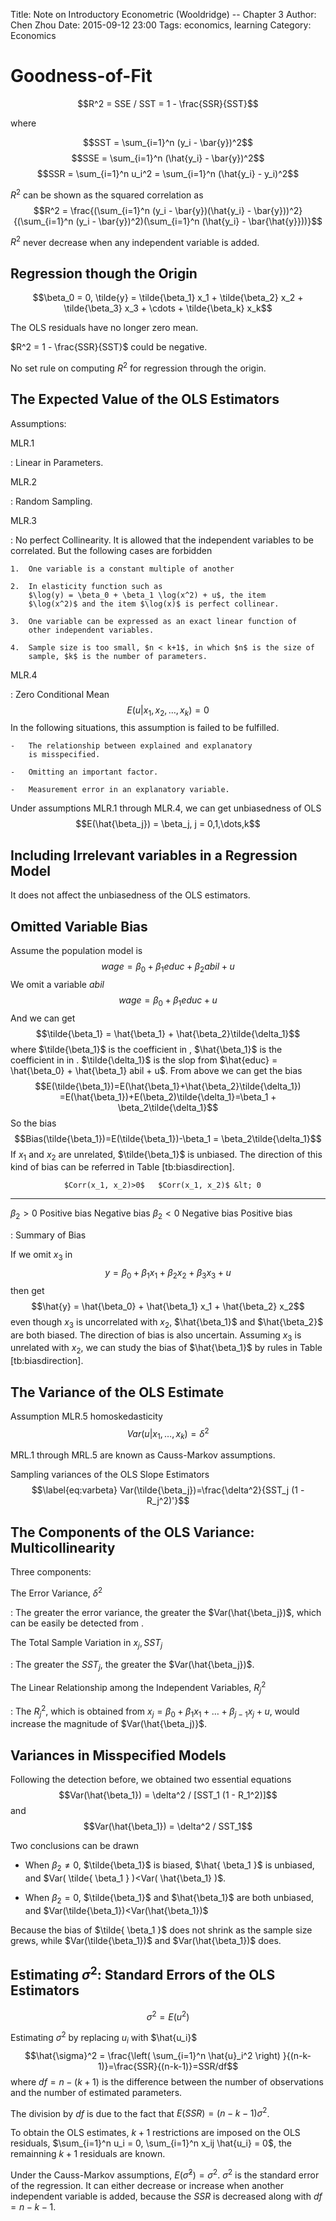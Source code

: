 Title: Note on Introductory Econometric (Wooldridge) -- Chapter 3
Author: Chen Zhou
Date: 2015-09-12 23:00
Tags: economics, learning
Category: Economics

Goodness-of-Fit
===============

$$R^2 = SSE / SST = 1 - \frac{SSR}{SST}$$

where

$$SST = \sum_{i=1}^n (y_i - \bar{y})^2$$
$$SSE = \sum_{i=1}^n (\hat{y_i} - \bar{y})^2$$
$$SSR = \sum_{i=1}^n u_i^2 = \sum_{i=1}^n (\hat{y_i} - y_i)^2$$

$R^2$ can be shown as the squared correlation as
$$R^2 = \frac{(\sum_{i=1}^n (y_i - \bar{y})(\hat{y_i} - \bar{y}))^2}{(\sum_{i=1}^n (y_i - \bar{y})^2)(\sum_{i=1}^n (\hat{y_i} - \bar{\hat{y}}))}$$

$R^2$ never decrease when any independent variable is added.

Regression though the Origin
----------------------------

$$\beta_0 = 0, \tilde{y} = \tilde{\beta_1} x_1 + \tilde{\beta_2} x_2 + \tilde{\beta_3} x_3 + \cdots + \tilde{\beta_k} x_k$$

The OLS residuals have no longer zero mean.

$R^2 = 1 - \frac{SSR}{SST}$ could be negative.

No set rule on computing $R^2$ for regression through the origin.

The Expected Value of the OLS Estimators
----------------------------------------

Assumptions:

MLR.1

:   Linear in Parameters.

MLR.2

:   Random Sampling.

MLR.3

:   No perfect Collinearity. It is allowed that the independent
    variables to be correlated. But the following cases are forbidden

    1.  One variable is a constant multiple of another

    2.  In elasticity function such as
        $\log(y) = \beta_0 + \beta_1 \log(x^2) + u$, the item
        $\log(x^2)$ and the item $\log(x)$ is perfect collinear.

    3.  One variable can be expressed as an exact linear function of
        other independent variables.

    4.  Sample size is too small, $n < k+1$, in which $n$ is the size of
        sample, $k$ is the number of parameters.

MLR.4

:   Zero Conditional Mean $$E(u|x_1, x_2, \dots, x_k) = 0$$ In the
    following situations, this assumption is failed to be fulfilled.

    -   The relationship between explained and explanatory
        is misspecified.

    -   Omitting an important factor.

    -   Measurement error in an explanatory variable.

Under assumptions MLR.1 through MLR.4, we can get unbiasedness of OLS
$$E(\hat{\beta_j}) = \beta_j, j = 0,1,\dots,k$$

Including Irrelevant variables in a Regression Model
----------------------------------------------------

It does not affect the unbiasedness of the OLS estimators.

Omitted Variable Bias
---------------------

Assume the population model is $$\label{eq:pop}
wage = \beta_0+\beta_1 educ+\beta_2 abil + u$$ We omit a variable $abil$
$$\label{eq:omited}
wage = \beta_0+\beta_1 educ+u$$ And we can get
$$\tilde{\beta_1} = \hat{\beta_1} + \hat{\beta_2}\tilde{\delta_1}$$
where $\tilde{\beta_1}$ is the coefficient in , $\hat{\beta_1}$ is the
coefficient in in . $\tilde{\delta_1}$ is the slop from
$\hat{educ} = \hat{\beta_0} + \hat{\beta_1} abil + u$. From above we can
get the bias
$$E(\tilde{\beta_1})=E(\hat{\beta_1}+\hat{\beta_2}\tilde{\delta_1})
=E(\hat{\beta_1})+E(\beta_2)\tilde{\delta_1}=\beta_1 + \beta_2\tilde{\delta_1}$$
So the bias
$$Bias(\tilde{\beta_1})=E(\tilde{\beta_1})-\beta_1 = \beta_2\tilde{\delta_1}$$
If $x_1$ and $x_2$ are unrelated, $\tilde{\beta_1}$ is unbiased. The
direction of this kind of bias can be referred in Table
\[tb:biasdirection\].

                $Corr(x_1, x_2)>0$   $Corr(x_1, x_2)$ &lt; 0
  ------------- -------------------- -------------------------
  $\beta_2>0$   Positive bias        Negative bias
  $\beta_2<0$   Negative bias        Positive bias

  : Summary of Bias<span data-label="tb:biasdirection"></span>

If we omit $x_3$ in
$$y=\beta_0+\beta_1 x_1 + \beta_2 x_2 + \beta_3 x_3 + u$$ then get
$$\hat{y} = \hat{\beta_0} + \hat{\beta_1} x_1 + \hat{\beta_2} x_2$$ even
though $x_3$ is uncorrelated with $x_2$, $\hat{\beta_1}$ and
$\hat{\beta_2}$ are both biased. The direction of bias is also
uncertain. Assuming $x_3$ is unrelated with $x_2$, we can study the bias
of $\hat{\beta_1}$ by rules in Table \[tb:biasdirection\].

The Variance of the OLS Estimate
--------------------------------

Assumption MLR.5 homoskedasticity $$Var(u|x_1, \ldots, x_k)=\delta^2$$

MRL.1 through MRL.5 are known as Causs-Markov assumptions.

Sampling variances of the OLS Slope Estimators $$\label{eq:varbeta}
Var(\tilde{\beta_j})=\frac{\delta^2}{SST_j (1 - R_j^2)'}$$

The Components of the OLS Variance: Multicollinearity
-----------------------------------------------------

Three components:

The Error Variance, $\delta^2$

:   The greater the error variance, the greater the
    $Var(\hat{\beta_j})$, which can be easily be detected from .

The Total Sample Variation in $x_j, SST_j$

:   The greater the $SST_j$, the greater the $Var(\hat{\beta_j})$.

The Linear Relationship among the Independent Variables, $R_j^2$

:   The $R_j^2$, which is obtained from
    $x_j = \beta_0 + \beta_1 x_1 + \ldots + \beta_{j-1} x_j + u$, would
    increase the magnitude of $Var(\hat{\beta_j)}$.

Variances in Misspecified Models
--------------------------------

Following the detection before, we obtained two essential equations
$$Var(\hat{\beta_1}) = \delta^2 / [SST_1 (1 - R_1^2)]$$ and
$$Var(\hat{\beta_1}) = \delta^2 / SST_1$$

Two conclusions can be drawn

-   When $\beta_2 \neq 0$, $\tilde{\beta_1}$ is biased,
    $\hat{ \beta_1 }$ is unbiased, and
    $Var( \tilde{ \beta_1 } )<Var( \hat{\beta_1} )$.

-   When $\beta_2 = 0$, $\tilde{\beta_1}$ and $\hat{\beta_1}$ are both
    unbiased, and $Var(\tilde{\beta_1})<Var(\hat{\beta_1})$

Because the bias of $\tilde{ \beta_1 }$ does not shrink as the sample
size grews, while $Var(\tilde{\beta_1})$ and $Var(\hat{\beta_1})$ does.

Estimating $\sigma^2$: Standard Errors of the OLS Estimators
------------------------------------------------------------

$$\sigma^2 = E(u^2)$$

Estimating $\sigma^2$ by replacing $u_i$ with $\hat{u_i}$
$$\hat{\sigma}^2 = \frac{\left( \sum_{i=1}^n \hat{u}_i^2 \right) }{(n-k-1)}=\frac{SSR}{(n-k-1)}=SSR/df$$
where $df=n-(k+1)$ is the difference between the number of observations
and the number of estimated parameters.

The division by $df$ is due to the fact that $E(SSR)=(n-k-1)\sigma^2$.

To obtain the OLS estimates, $k+1$ restrictions are imposed on the OLS
residuals, $\sum_{i=1}^n u_i = 0, \sum_{i=1}^n x_ij \hat{u_i} = 0$, the
remainning $k+1$ residuals are known.

Under the Causs-Markov assumptions, $E(\hat{\sigma}^2)=\sigma^2$.
$\sigma^2$ is the standard error of the regression. It can either
decrease or increase when another independent variable is added, because
the $SSR$ is decreased along with $df=n-k-1$.

